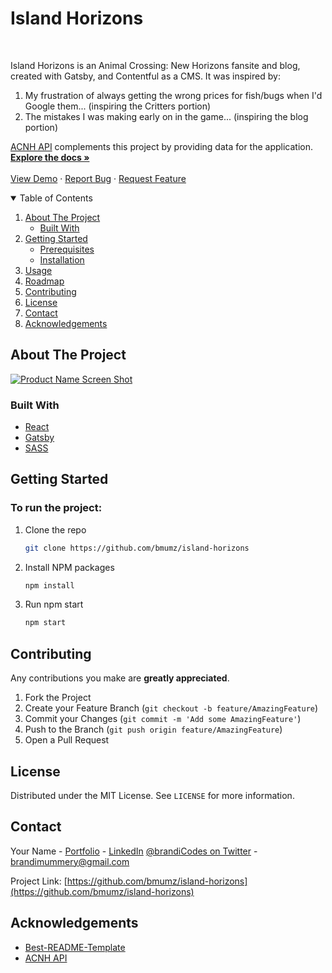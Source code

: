 <h1>Island Horizons</h1>

<!-- PROJECT LOGO -->
<br />
<p >

  <p>
   Island Horizons is an Animal Crossing: New Horizons fansite and blog, created with Gatsby, and Contentful as a CMS. It was inspired by:
   <ol>
<li> My frustration of always getting the wrong prices for fish/bugs when I'd Google them... (inspiring the Critters portion)</li>
<li>The mistakes I was making early on in the game... (inspiring the blog portion)</li>
</ol>
<a href="http://acnhapi.com/doc">ACNH API</a> complements this project by providing data for the application.
    <br />
    <a href="https://github.com/bmumz/island-horizons/blob/master/README.md"><strong>Explore the docs »</strong></a>
    <br />
    <br />
    <a href="https://www.islandhorizons.com">View Demo</a>
    ·
    <a href="https://github.com/bmumz/island-horizons/issues">Report Bug</a>
    ·
    <a href="https://github.com/bmumz/island-horizons/issues">Request Feature</a>
  </p>
</p>

<!-- TABLE OF CONTENTS -->
<details open="open">
  <summary>Table of Contents</summary>
  <ol>
    <li>
      <a href="#about-the-project">About The Project</a>
      <ul>
        <li><a href="#built-with">Built With</a></li>
      </ul>
    </li>
    <li>
      <a href="#getting-started">Getting Started</a>
      <ul>
        <li><a href="#prerequisites">Prerequisites</a></li>
        <li><a href="#installation">Installation</a></li>
      </ul>
    </li>
    <li><a href="#usage">Usage</a></li>
    <li><a href="#roadmap">Roadmap</a></li>
    <li><a href="#contributing">Contributing</a></li>
    <li><a href="#license">License</a></li>
    <li><a href="#contact">Contact</a></li>
    <li><a href="#acknowledgements">Acknowledgements</a></li>
  </ol>
</details>

<!-- ABOUT THE PROJECT -->

## About The Project

[![Product Name Screen Shot][product-screenshot]](https://www.islandhorizons.com)

### Built With

- [React](https://reactjs.org/)
- [Gatsby](https://gatsbyjs.com)
- [SASS](https://sass-lang.com/documentation/syntax)

<!-- GETTING STARTED -->

## Getting Started

### To run the project:

1. Clone the repo
   ```sh
   git clone https://github.com/bmumz/island-horizons
   ```
2. Install NPM packages
   ```sh
   npm install
   ```
3. Run npm start
   ```sh
   npm start
   ```

<!-- CONTRIBUTING -->

## Contributing

Any contributions you make are **greatly appreciated**.

1. Fork the Project
2. Create your Feature Branch (`git checkout -b feature/AmazingFeature`)
3. Commit your Changes (`git commit -m 'Add some AmazingFeature'`)
4. Push to the Branch (`git push origin feature/AmazingFeature`)
5. Open a Pull Request

<!-- LICENSE -->

## License

Distributed under the MIT License. See `LICENSE` for more information.

<!-- CONTACT -->

## Contact

Your Name - [Portfolio](https://www.brandimummery.dev) - [LinkedIn](https://www.linkedin.com/in/brandimummery) [@brandiCodes on Twitter](https://twitter.com/brandiCodes) - brandimummery@gmail.com

Project Link: [https://github.com/bmumz/island-horizons](https://github.com/bmumz/island-horizons)

<!-- ACKNOWLEDGEMENTS -->

## Acknowledgements

- [Best-README-Template](https://github.com/othneildrew/Best-README-Template/blob/master/README.md)
- [ACNH API](http://acnhapi.com/doc)

<!-- MARKDOWN LINKS & IMAGES -->
<!-- https://www.markdownguide.org/basic-syntax/#reference-style-links -->

[product-screenshot]: https://i.ibb.co/5K108xH/isl-Hor-portfolio.png
